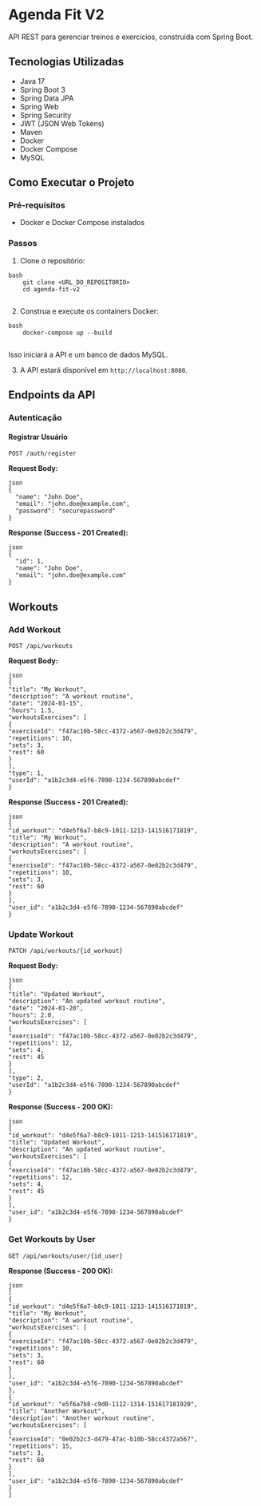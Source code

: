 # Agenda Fit V2

API REST para gerenciar treinos e exercícios, construída com Spring Boot.

## Tecnologias Utilizadas

- Java 17
- Spring Boot 3
- Spring Data JPA
- Spring Web
- Spring Security
- JWT (JSON Web Tokens)
- Maven
- Docker
- Docker Compose
- MySQL

## Como Executar o Projeto

### Pré-requisitos

- Docker e Docker Compose instalados

### Passos

1.  Clone o repositório:
```
bash
    git clone <URL_DO_REPOSITORIO>
    cd agenda-fit-v2
    
```
2.  Construa e execute os containers Docker:
```
bash
    docker-compose up --build
    
```
Isso iniciará a API e um banco de dados MySQL.

3.  A API estará disponível em `http://localhost:8080`.

## Endpoints da API

### Autenticação

#### Registrar Usuário
```
POST /auth/register
```
**Request Body:**
```
json
{
  "name": "John Doe",
  "email": "john.doe@example.com",
  "password": "securepassword"
}
```
**Response (Success - 201 Created):**
```
json
{
  "id": 1,
  "name": "John Doe",
  "email": "john.doe@example.com"
}
```
## Workouts

### Add Workout

```
POST /api/workouts
```

**Request Body:**

```
json
{
"title": "My Workout",
"description": "A workout routine",
"date": "2024-01-15",
"hours": 1.5,
"workoutsExercises": [
{
"exerciseId": "f47ac10b-58cc-4372-a567-0e02b2c3d479",
"repetitions": 10,
"sets": 3,
"rest": 60
}
],
"type": 1,
"userId": "a1b2c3d4-e5f6-7890-1234-567890abcdef"
}
```

**Response (Success - 201 Created):**

```
json
{
"id_workout": "d4e5f6a7-b8c9-1011-1213-141516171819",
"title": "My Workout",
"description": "A workout routine",
"workoutsExercises": [
{
"exerciseId": "f47ac10b-58cc-4372-a567-0e02b2c3d479",
"repetitions": 10,
"sets": 3,
"rest": 60
}
],
"user_id": "a1b2c3d4-e5f6-7890-1234-567890abcdef"
}
```

### Update Workout

```
PATCH /api/workouts/{id_workout}
```

**Request Body:**

```
json
{
"title": "Updated Workout",
"description": "An updated workout routine",
"date": "2024-01-20",
"hours": 2.0,
"workoutsExercises": [
{
"exerciseId": "f47ac10b-58cc-4372-a567-0e02b2c3d479",
"repetitions": 12,
"sets": 4,
"rest": 45
}
],
"type": 2,
"userId": "a1b2c3d4-e5f6-7890-1234-567890abcdef"
}
```

**Response (Success - 200 OK):**

```
json
{
"id_workout": "d4e5f6a7-b8c9-1011-1213-141516171819",
"title": "Updated Workout",
"description": "An updated workout routine",
"workoutsExercises": [
{
"exerciseId": "f47ac10b-58cc-4372-a567-0e02b2c3d479",
"repetitions": 12,
"sets": 4,
"rest": 45
}
],
"user_id": "a1b2c3d4-e5f6-7890-1234-567890abcdef"
}
```

### Get Workouts by User

```
GET /api/workouts/user/{id_user}
```

**Response (Success - 200 OK):**

```
json
[
{
"id_workout": "d4e5f6a7-b8c9-1011-1213-141516171819",
"title": "My Workout",
"description": "A workout routine",
"workoutsExercises": [
{
"exerciseId": "f47ac10b-58cc-4372-a567-0e02b2c3d479",
"repetitions": 10,
"sets": 3,
"rest": 60
}
],
"user_id": "a1b2c3d4-e5f6-7890-1234-567890abcdef"
},
{
"id_workout": "e5f6a7b8-c9d0-1112-1314-151617181920",
"title": "Another Workout",
"description": "Another workout routine",
"workoutsExercises": [
{
"exerciseId": "0e02b2c3-d479-47ac-b10b-58cc4372a567",
"repetitions": 15,
"sets": 3,
"rest": 60
}
],
"user_id": "a1b2c3d4-e5f6-7890-1234-567890abcdef"
}
]
```